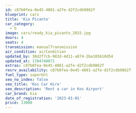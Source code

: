```yaml
---
id: c87b0fea-0e45-4881-a2fe-d2f2cdb9862f
blueprint: cars
title: 'Kia Picanto'
car_category:
  - b
image: cars/ready_kia_picanto_2015.jpg
doors: 4
seats: 4
transmission: manualTransmission
air_condition: airCondition
updated_by: 38d2f7cb-982d-4d11-a874-2ba105610d54
updated_at: 1704748871
extras: c87b0fea-0e45-4881-a2fe-d2f2cdb9862f
resrv_availability: c87b0fea-0e45-4881-a2fe-d2f2cdb9862f
fuel_type: superUnl
seo_no_index: false
seo_title: 'Kos Car Hire'
seo_description: 'Rent a car in Kos Airport'
car_brand: kia
date_of_registration: '2023-01-01'
price: 13000
---
```

